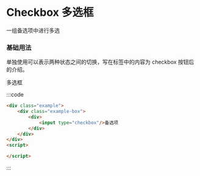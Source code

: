 # Checkbox 多选框
一组备选项中进行多选
### 基础用法
单独使用可以表示两种状态之间的切换，写在标签中的内容为 checkbox 按钮后的介绍。

<div class="example">
    <div class="example-box">
        <div>
            <n-checkbox name="1" on-clock="handleClick">多选框</n-checkbox>
        </div>
    </div>
</div>
<script>
    export default {
        methods: {
            handleClick(name,value) {
                alert(name,value)
            }
        }
    }
</script>

:::code
```html
<div class="example">
    <div class="example-box">
        <div>
            <input type="checkbox"/>备选项
        </div>
    </div>
</div>
<script>

</script>
```
:::